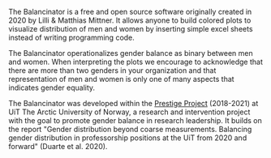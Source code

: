 The Balancinator is a free and open source software originally created in 2020 by Lilli & Matthias Mittner. It allows anyone to build colored plots to visualize distribution of men and women by inserting simple excel sheets instead of writing programming code. 

The Balancinator operationalizes gender balance as binary between men and women. When interpreting the plots we encourage to acknowledge that there are more than two genders in your organization and that representation of men and women is only one of many aspects that indicates gender equality. 

The Balancinator was developed within the [Prestige Project](https://uit.no/research/prestige) (2018-2021) at UiT The Arctic University of Norway, a research and intervention project with the goal to promote gender balance in research leadership. It builds on the report "Gender distribution beyond coarse measurements. Balancing gender distribution in professorship positions at the UiT from 2020 and forward" (Duarte et al. 2020).
